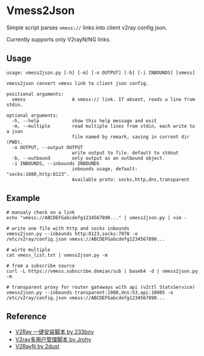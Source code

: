 # Vmess2Json

Simple script parses `vmess://` links into client v2ray config json.

Currently supports only V2rayN/NG links.

## Usage
```
usage: vmess2json.py [-h] [-m] [-o OUTPUT] [-b] [-i INBOUNDS] [vmess]

vmess2json convert vmess link to client json config.

positional arguments:
  vmess                 A vmess:// link. If absent, reads a line from stdin.

optional arguments:
  -h, --help            show this help message and exit
  -m, --multiple        read multiple lines from stdin, each write to a json
                        file named by remark, saving in current dir (PWD).
  -o OUTPUT, --output OUTPUT
                        write output to file. default to stdout
  -b, --outbound        only output as an outbound object.
  -i INBOUNDS, --inbounds INBOUNDS
                        inbounds usage, default: "socks:1080,http:8123".
                        Available proto: socks,http,dns,transparent
```

## Example
```
# manualy check on a link
echo "vmess://ABCDEFGabcdefg1234567890..." | vmess2json.py | vim -

# write one file with http and socks inbounds
vmess2json.py --inbounds http:8123,socks:7070 -o /etc/v2ray/config.json vmess://ABCDEFGabcdefg1234567890...

# wirte multiple
cat vmess_list.txt | vmess2json.py -m

# from a subscribe source
curl -L https://vmess.subscribe.domian/sub | base64 -d | vmess2json.py -m

# transparent proxy for router gateways with api (v2ctl StatsService)
vmess2json.py --inbounds transparent:1080,dns:53,api:10005 -o /etc/v2ray/config.json vmess://ABCDEFGabcdefg1234567890...
```

## Reference
 * [V2Ray 一键安装脚本 by 233boy](https://github.com/233boy/v2ray)
 * [V2ray多用户管理脚本 by Jrohy](https://github.com/Jrohy/multi-v2ray)
 * [V2RayN by 2dust](https://github.com/2dust/v2rayN/blob/master/v2rayN/v2rayN/Handler/V2rayConfigHandler.cs)

